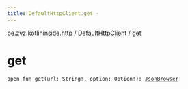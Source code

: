 ```yaml
---
title: DefaultHttpClient.get - 
---
```


[be.zvz.kotlininside.http](../index.html) / [DefaultHttpClient](index.html) / [get](./get.html)

# get

`open fun get(url: String!, option: Option!): `[`JsonBrowser`](../../be.zvz.kotlininside.json/-json-browser/index.html)`!`